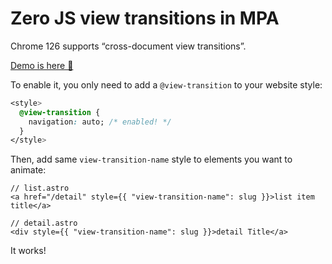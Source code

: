 # Zero JS view transitions in MPA

Chrome 126 supports “cross-document view transitions”.

[Demo is here 🚀](https://0js-view-transition.zeabur.app/blog)

To enable it, you only need to add a `@view-transition` to your website style:

```css
<style>
  @view-transition {
    navigation: auto; /* enabled! */
  }
</style>
```

Then, add same `view-transition-name` style to elements you want to animate:

```astro
// list.astro
<a href="/detail" style={{ "view-transition-name": slug }}>list item title</a>
```

```astro
// detail.astro
<div style={{ "view-transition-name": slug }}>detail Title</a>
```

It works!
